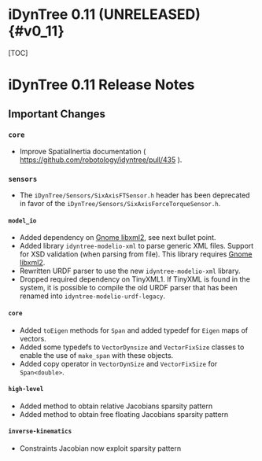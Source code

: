 iDynTree 0.11 (UNRELEASED)                                              {#v0_11}
========================

[TOC]

iDynTree 0.11 Release Notes
=========================

Important Changes
-----------------

### `core`
* Improve SpatialInertia documentation ( https://github.com/robotology/idyntree/pull/435 ).

### `sensors`
* The `iDynTree/Sensors/SixAxisFTSensor.h` header has been deprecated in favor of the  `iDynTree/Sensors/SixAxisForceTorqueSensor.h`.

#### `model_io`
* Added dependency on [Gnome libxml2](http://xmlsoft.org), see next bullet point.
* Added library `idyntree-modelio-xml` to parse generic XML files. Support for XSD validation (when parsing from file). This library requires [Gnome libxml2](http://xmlsoft.org).
* Rewritten URDF parser to use the new `idyntree-modelio-xml` library.
* Dropped required dependency on TinyXML1. If TinyXML is found in the system, it is possible to compile the old URDF parser that has been renamed into `idyntree-modelio-urdf-legacy`.

#### `core`
* Added `toEigen` methods for `Span` and added typedef for `Eigen` maps of vectors.
* Added some typedefs to `VectorDynsize` and `VectorFixSize` classes to enable the use of `make_span` with these objects.
* Added copy operator in `VectorDynSize` and `VectorFixSize` for `Span<double>`.

#### `high-level`
* Added method to obtain relative Jacobians sparsity pattern
* Added method to obtain free floating Jacobians sparsity pattern

#### `inverse-kinematics`
* Constraints Jacobian now exploit sparsity pattern
